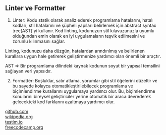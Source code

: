 ## Linter ve Formatter

1. Linter:
   Kodu statik olarak analiz ederek programlama hatalarını, hatalı kodları, stil hatalarını ve şüpheli yapıları belirlemek için abstract syntax tree(AST)'yi kullanır. Kod linting, kodunuzun stil kılavuzunuzla uyumlu olduğundan emin olarak en iyi uygulamaların teşvik edilmesini ve zorunlu kılınmasını sağlar.

Linting, kodunuzu daha düzgün, hatalardan arındırılmış ve belirlenen kurallara uygun hale getirerek geliştirmenize yardımcı olan önemli bir araçtır.

AST => Bir programlama dilindeki kaynak kodunun soyut bir yapısal temsilini sağlayan veri yapısıdır.

2. Formatter:
   Boşluklar, satır atlama, yorumlar gibi stil öğelerini düzeltir ve bu sayede kolayca otomatikleştirilebilecek programlama ve biçimlendirme kurallarını uygulamaya yardımcı olur. Bu, biçimlendirme konularını bireysel geliştiriciler yerine otomatik bir araca devrederek gelecekteki kod farklarını azaltmaya yardımcı olur.

[github.com](https://github.com/collections/clean-code-linters)\
[wikipedia.org](<https://en.wikipedia.org/wiki/Lint_(software)>)\
[testim.io](https://www.testim.io/blog/what-is-a-linter-heres-a-definition-and-quick-start-guide/)\
[freecodecamp.org](https://www.freecodecamp.org/news/what-is-linting-and-how-can-it-save-you-time/)
